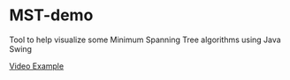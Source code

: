# MST-demo
Tool to help visualize some Minimum Spanning Tree algorithms using Java Swing

[Video Example](https://www.youtube.com/watch?v=S8bTcbArJ1g)
